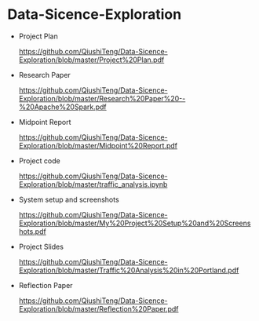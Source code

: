 # Data-Sicence-Exploration

- Project Plan

  https://github.com/QiushiTeng/Data-Sicence-Exploration/blob/master/Project%20Plan.pdf
  
  
- Research Paper

  https://github.com/QiushiTeng/Data-Sicence-Exploration/blob/master/Research%20Paper%20--%20Apache%20Spark.pdf
  
  
- Midpoint Report

  https://github.com/QiushiTeng/Data-Sicence-Exploration/blob/master/Midpoint%20Report.pdf
  
  
- Project code 

  https://github.com/QiushiTeng/Data-Sicence-Exploration/blob/master/traffic_analysis.ipynb
  
  
- System setup and screenshots

  https://github.com/QiushiTeng/Data-Sicence-Exploration/blob/master/My%20Project%20Setup%20and%20Screenshots.pdf
  
  
- Project Slides

  https://github.com/QiushiTeng/Data-Sicence-Exploration/blob/master/Traffic%20Analysis%20in%20Portland.pdf
  
  
- Reflection Paper

  https://github.com/QiushiTeng/Data-Sicence-Exploration/blob/master/Reflection%20Paper.pdf

